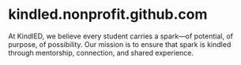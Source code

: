 # kindled.nonprofit.github.com
At KindlED, we believe every student carries a spark—of potential, of purpose, of possibility. Our mission is to ensure that spark is kindled through mentorship, connection, and shared experience.
